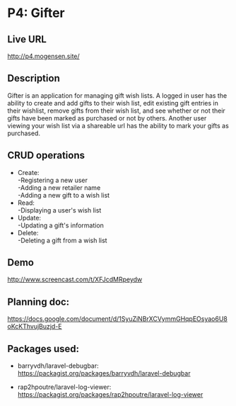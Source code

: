 # P4: Gifter

## Live URL
<http://p4.mogensen.site/>

## Description
Gifter is an application for managing gift wish lists.
A logged in user has the ability to create and add gifts to their wish list, edit existing gift entries in their wishlist, remove gifts from their wish list, and see whether or not their gifts have been marked as purchased or not by others. Another user viewing your wish list via a shareable url has the ability to mark your gifts as purchased.

## CRUD operations
* Create:  
 -Registering a new user  
 -Adding a new retailer name  
 -Adding a new gift to a wish list  
* Read:  
 -Displaying a user's wish list  
* Update:  
 -Updating a gift's information  
* Delete:  
 -Deleting a gift from a wish list

## Demo
<http://www.screencast.com/t/XFJcdMRpeydw>

## Planning doc:
<https://docs.google.com/document/d/1SyuZiNBrXCVymmGHqpEOsyao6U8oKcKThvujBuzjd-E>

## Packages used:
* barryvdh/laravel-debugbar:  
 <https://packagist.org/packages/barryvdh/laravel-debugbar>

* rap2hpoutre/laravel-log-viewer:  
 <https://packagist.org/packages/rap2hpoutre/laravel-log-viewer>
